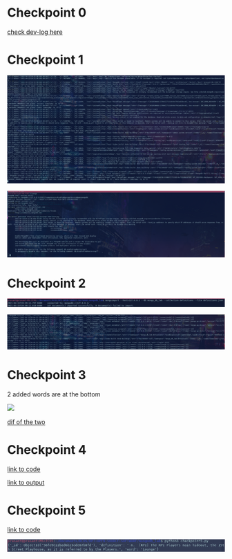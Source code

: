 # Checkpoint 0

[check dev-log here](https://github.com/weeb-poly/miso/wiki/Weekly_Log)

# Checkpoint 1

![](../../resources/lab09part1a.png)

![](../../resources/lab09part1b.png)

# Checkpoint 2

![](../../resources/lab09part2a.png)

![](../../resources/lab09part2c.png)

# Checkpoint 3

2 added words are at the bottom

![](../../resources/lab09part3b.png)

[dif of the two](lab.diff)

# Checkpoint 4

[link to code](checkpoint4.py)

[link to output](output.txt)

# Checkpoint 5

[link to code](checkpoint5.py)

![](../../resources/lab09part5.png)
